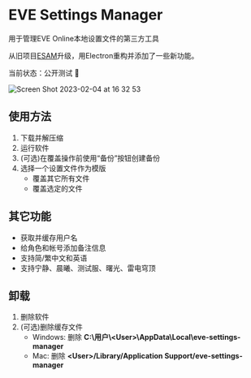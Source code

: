 # EVE Settings Manager

用于管理EVE Online本地设置文件的第三方工具

从旧项目[ESAM](https://github.com/mintnick/ESAM)升级，用Electron重构并添加了一些新功能。

当前状态：公开测试 :test_tube:

![Screen Shot 2023-02-04 at 16 32 53](https://user-images.githubusercontent.com/14357052/216757533-494e13b2-aafd-423a-954f-301d08b2236b.png)

## 使用方法

1. 下载并解压缩
2. 运行软件
3. (可选)在覆盖操作前使用“备份”按钮创建备份
4. 选择一个设置文件作为模版
    - 覆盖其它所有文件
    - 覆盖选定的文件

## 其它功能

- 获取并缓存用户名
- 给角色和帐号添加备注信息
- 支持简/繁中文和英语
- 支持宁静、晨曦、测试服、曙光、雷电穹顶

## 卸载

1. 删除软件
2. (可选)删除缓存文件
    - Windows: 删除 **C:\用户\\\<User>\AppData\Local\eve-settings-manager**
    - Mac: 删除 **\<User>/Library/Application Support/eve-settings-manager**